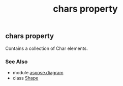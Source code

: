 ﻿---
title: chars property
second_title: Aspose.Diagram for Python via .NET API References
description: 
type: docs
weight: 380
url: /python-net/aspose.diagram/shape/chars/
is_root: false
---

## chars property


Contains a collection of Char elements.

### See Also
* module [aspose.diagram](../../)
* class [Shape](/diagram/python-net/aspose.diagram/shape)
